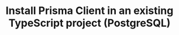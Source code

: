 ---
title: 'Install Prisma Client in an existing TypeScript project (PostgreSQL)'
sidebar_label: 'Install Prisma Client'
metaTitle: 'Install Prisma Client in your existing project using TypeScript and PostgreSQL'
metaDescription: 'Install and generate Prisma Client in your existing TypeScript and PostgreSQL project'
langSwitcher: ['typescript', 'node']
dbSwitcher: ['postgresql', 'mysql', 'sqlserver', 'planetscale', 'cockroachdb']
hide_table_of_contents: true
pagination_prev: getting-started/setup-prisma/add-to-existing-project/relational-databases/baseline-your-database-typescript-postgresql
pagination_next: getting-started/setup-prisma/add-to-existing-project/relational-databases/querying-the-database-typescript-postgresql
slugSwitch: /getting-started/setup-prisma/add-to-existing-project/relational-databases/install-prisma-client-
---